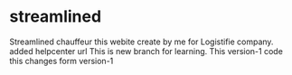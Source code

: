 # streamlined
Streamlined chauffeur this webite create by me for Logistifie company.
added helpcenter url
This is new branch for learning.
This version-1 code
this changes form version-1
